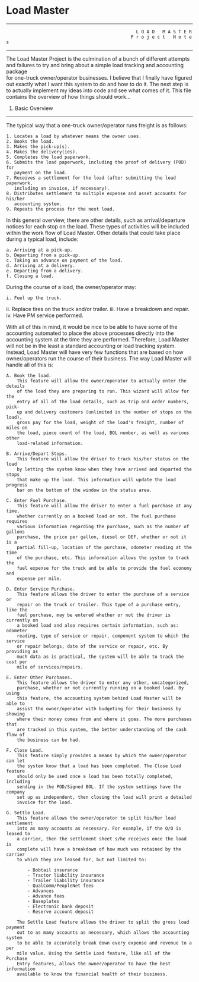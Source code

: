# Load Master
********************************************************************************
                                                     L O A D   M A S T E R                              
                                                   P r o j e c t   N o t e s                            
********************************************************************************

The Load Master Project is the culmination of a bunch of different attempts and
failures to try and bring about a simple load tracking and accounting package  
for one-truck owner/operator businesses. I believe that I finally have figured
out exactly what I want this system to do and how to do it. The next step is to
actually implement my ideas into code and see what comes of it. This file 
contains the overview of how things should work...

1. Basic Overview
-----------------
The typical way that a one-truck owner/operator runs freight is as follows:
    
    1. Locates a load by whatever means the owner uses.
    2. Books the load.
    3. Makes the pick-up(s).
    4. Makes the delivery(ies).
    5. Completes the load paperwork.
    6. Submits the load paperwork, including the proof of delivery (POD) for
       payment on the load.
    7. Receives a settlement for the load (after submitting the load paperwork,
       including an invoice, if necessary).
    8. Distributes settlement to multiple expense and asset accounts for his/her
       accounting system.
    9. Repeats the process for the next load.

In this general overview, there are other details, such as arrival/departure
notices for each stop on the load. These types of activities will be included
within the work flow of Load Master. Other details that could take place during
a typical load, include:

    a. Arriving at a pick-up.
    b. Departing from a pick-up.
    c. Taking an advance on payment of the load.
    d. Arriving at a delivery.
    e. Departing from a delivery.
    f. Closing a load.

During the course of a load, the owner/operator may:

    i. Fuel up the truck.
   ii. Replace tires on the truck and/or trailer.
  iii. Have a breakdown and repair.
   iv. Have PM service performed.

With all of this in mind, it would be nice to be able to have some of the 
accounting automated to place the above processes directly into the accounting
system at the time they are performed. Therefore, Load Master will not be in the
least a standard accounting or load tracking system. Instead, Load Master will
have very few functions that are based on how owner/operators run the course of
their business. The way Load Master will handle all of this is:

    A. Book the load.
        This feature will allow the owner/operator to actually enter the details
        of the load they are preparing to run. This wizard will allow for the
        entry of all of the load details, such as trip and order numbers, pick-
        up and delivery customers (unlimited in the number of stops on the load),
        gross pay for the load, weight of the load's freight, number of miles on
        the load, piece count of the load, BOL number, as well as various other
        load-related information.

    B. Arrive/Depart Stops.
        This feature will allow the driver to track his/her status on the load
        by letting the system know when they have arrived and departed the stops
        that make up the load. This information will update the load progress
        bar on the bottom of the window in the status area.

    C. Enter Fuel Purchase.
        This feature will allow the driver to enter a fuel purchase at any time,
        whether currently on a booked load or not. The fuel purchase requires
        various information regarding the purchase, such as the number of gallons
        purchase, the price per gallon, diesel or DEF, whether or not it is a
        partial fill-up, location of the purchase, odometer reading at the time
        of the purchase, etc. This information allows the system to track the
        fuel expense for the truck and be able to provide the fuel economy and
        expense per mile.

    D. Enter Service Purchase.
        This feature allows the driver to enter the purchase of a service or
        repair on the truck or trailer. This type of a purchase entry, like the 
        fuel purchase, may be entered whether or not the driver is currently on
        a booked load and also requires certain information, such as: odometer
        reading, type of service or repair, component system to which the service
        or repair belongs, date of the service or repair, etc. By providing as
        much data as is practical, the system will be able to track the cost per
        mile of services/repairs.

    E. Enter Other Purchases.
        This feature allows the driver to enter any other, uncategorized, 
        purchase, whether or not currently running on a booked load. By using 
        this feature, the accounting system behind Load Master will be able to 
        assist the owner/operator with budgeting for their business by showing
        where their money comes from and where it goes. The more purchases that
        are tracked in this system, the better understanding of the cash flow of
        the business can be had.

    F. Close Load.
        This feature simply provides a means by which the owner/operator can let
        the system know that a load has been completed. The Close Load feature
        should only be used once a load has been totally completed, including
        sending in the POD/Signed BOL. If the system settings have the company
        set up as independent, then closing the load will print a detailed 
        invoice for the load.

    G. Settle Load.
        This feature allows the owner/operator to split his/her load settlement
        into as many accounts as necessary. For example, if the O/O is leased to
        a carrier, then the settlement sheet s/he receives once the load is 
        complete will have a breakdown of how much was retained by the carrier
        to which they are leased for, but not limited to:

            - Bobtail insurance
            - Tractor liability insurance
            - Trailer liability insurance
            - QualComm/PeopleNet fees
            - Advances
            - Advance fees
            - Baseplates
            - Electronic bank deposit
            - Reserve account deposit

        The Settle Load feature allows the driver to split the gross load payment
        out to as many accounts as necessary, which allows the accounting system
        to be able to accurately break down every expense and revenue to a per
        mile value. Using the Settle Load feature, like all of the Purchase 
        Entry features, allows the owner/operator to have the best information
        available to know the financial health of their business.

